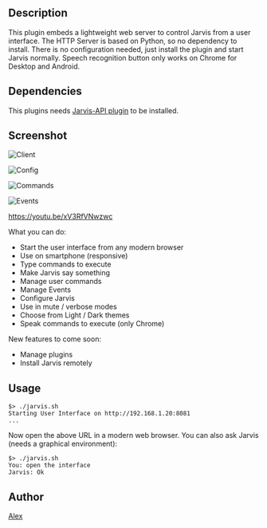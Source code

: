 <!---
IMPORTANT
=========
This README.md is displayed in the WebStore as well as within Jarvis app
Please do not change the structure of this file
Fill-in Description, Usage & Author sections
Make sure to rename the [en] folder into the language code your plugin is written in (ex: fr, es, de, it...)
For multi-language plugin:
- clone the language directory and translate commands/functions.sh
- optionally write the Description / Usage sections in several languages
-->
## Description
This plugin embeds a lightweight web server to control Jarvis from a user interface.
The HTTP Server is based on Python, so no dependency to install.
There is no configuration needed, just install the plugin and start Jarvis normally.
Speech recognition button only works on Chrome for Desktop and Android.

## Dependencies

This plugins needs [Jarvis-API plugin](http://domotiquefacile.fr/jarvis/plugins/jarvis-api) to be installed.

## Screenshot

![Client](https://cdn.rawgit.com/alexylem/jarvis-ui/master/screenshots/client.png)

![Config](https://cloud.githubusercontent.com/assets/11017174/20649162/b9ef199c-b4b8-11e6-8534-584de684c51b.png)

![Commands](https://cloud.githubusercontent.com/assets/11017174/20580175/22bcb74e-b1d1-11e6-9bbd-bbb84343dd95.png)

![Events](https://cloud.githubusercontent.com/assets/11017174/20899691/c1420d0c-bb2b-11e6-9893-0cfd4240a67c.png)

https://youtu.be/xV3RfVNwzwc

What you can do:
* Start the user interface from any modern browser
* Use on smartphone (responsive)
* Type commands to execute
* Make Jarvis say something
* Manage user commands
* Manage Events
* Configure Jarvis
* Use in mute / verbose modes
* Choose from Light / Dark themes
* Speak commands to execute (only Chrome)

New features to come soon:
* Manage plugins
* Install Jarvis remotely

## Usage
```
$> ./jarvis.sh
Starting User Interface on http://192.168.1.20:8081
...
```
Now open the above URL in a modern web browser.
You can also ask Jarvis (needs a graphical environment):
```
$> ./jarvis.sh
You: open the interface
Jarvis: Ok
```

## Author
[Alex](https://github.com/alexylem)
